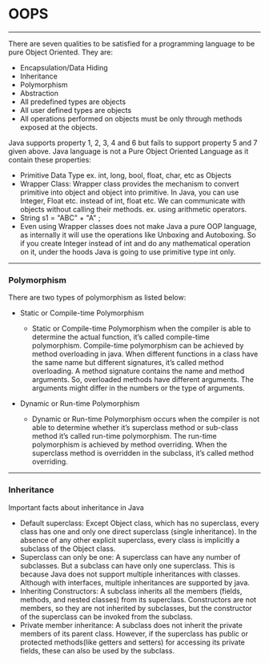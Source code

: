 # OOPS

---

There are seven qualities to be satisfied for a programming language to be pure Object Oriented. They are:

- Encapsulation/Data Hiding
- Inheritance
- Polymorphism
- Abstraction
- All predefined types are objects
- All user defined types are objects
- All operations performed on objects must be only through methods exposed at the objects.

Java supports property 1, 2, 3, 4 and 6 but fails to support property 5 and 7 given above. Java language is not a Pure Object Oriented Language as it contain these properties:


- Primitive Data Type ex. int, long, bool, float, char, etc as Objects
- Wrapper Class: Wrapper class provides the mechanism to convert primitive into object and object into primitive. In Java, you can use Integer, Float etc. instead of int, float etc. We can communicate with objects without calling their methods. ex. using arithmetic operators.
- String s1 = "ABC" + "A" ;
- Even using Wrapper classes does not make Java a pure OOP language, as internally it will use the operations like Unboxing and Autoboxing. So if you create Integer instead of int and do any mathematical operation on it, under the hoods Java is going to use primitive type int only.
---
### Polymorphism
There are two types of polymorphism as listed below:

- Static or Compile-time Polymorphism
  - Static or Compile-time Polymorphism when the compiler is able to determine the actual function, it’s called compile-time polymorphism. Compile-time polymorphism can be achieved by method overloading in java. When different functions in a class have the same name but different signatures, it’s called method overloading. A method signature contains the name and method arguments. So, overloaded methods have different arguments. The arguments might differ in the numbers or the type of arguments.

- Dynamic or Run-time Polymorphism
  - Dynamic or Run-time Polymorphism occurs when the compiler is not able to determine whether it’s superclass method or sub-class method it’s called run-time polymorphism. The run-time polymorphism is achieved by method overriding. When the superclass method is overridden in the subclass, it’s called method overriding.
---
### Inheritance

Important facts about inheritance in Java
- Default superclass: Except Object class, which has no superclass, every class has one and only one direct superclass (single inheritance). In the absence of any other explicit superclass, every class is implicitly a subclass of the Object class.
- Superclass can only be one: A superclass can have any number of subclasses. But a subclass can have only one superclass. This is because Java does not support multiple inheritances with classes. Although with interfaces, multiple inheritances are supported by java.
- Inheriting Constructors: A subclass inherits all the members (fields, methods, and nested classes) from its superclass. Constructors are not members, so they are not inherited by subclasses, but the constructor of the superclass can be invoked from the subclass.
- Private member inheritance: A subclass does not inherit the private members of its parent class. However, if the superclass has public or protected methods(like getters and setters) for accessing its private fields, these can also be used by the subclass.